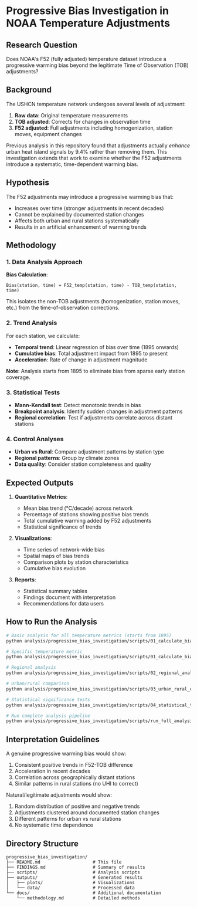 # Progressive Bias Investigation in NOAA Temperature Adjustments

## Research Question

Does NOAA's F52 (fully adjusted) temperature dataset introduce a progressive warming bias beyond the legitimate Time of Observation (TOB) adjustments?

## Background

The USHCN temperature network undergoes several levels of adjustment:
1. **Raw data**: Original temperature measurements
2. **TOB adjusted**: Corrects for changes in observation time
3. **F52 adjusted**: Full adjustments including homogenization, station moves, equipment changes

Previous analysis in this repository found that adjustments actually *enhance* urban heat island signals by 9.4% rather than removing them. This investigation extends that work to examine whether the F52 adjustments introduce a systematic, time-dependent warming bias.

## Hypothesis

The F52 adjustments may introduce a progressive warming bias that:
- Increases over time (stronger adjustments in recent decades)
- Cannot be explained by documented station changes
- Affects both urban and rural stations systematically
- Results in an artificial enhancement of warming trends

## Methodology

### 1. Data Analysis Approach

**Bias Calculation**:
```
Bias(station, time) = F52_temp(station, time) - TOB_temp(station, time)
```

This isolates the non-TOB adjustments (homogenization, station moves, etc.) from the time-of-observation corrections.

### 2. Trend Analysis

For each station, we calculate:
- **Temporal trend**: Linear regression of bias over time (1895 onwards)
- **Cumulative bias**: Total adjustment impact from 1895 to present
- **Acceleration**: Rate of change in adjustment magnitude

**Note**: Analysis starts from 1895 to eliminate bias from sparse early station coverage.

### 3. Statistical Tests

- **Mann-Kendall test**: Detect monotonic trends in bias
- **Breakpoint analysis**: Identify sudden changes in adjustment patterns
- **Regional correlation**: Test if adjustments correlate across distant stations

### 4. Control Analyses

- **Urban vs Rural**: Compare adjustment patterns by station type
- **Regional patterns**: Group by climate zones
- **Data quality**: Consider station completeness and quality

## Expected Outputs

1. **Quantitative Metrics**:
   - Mean bias trend (°C/decade) across network
   - Percentage of stations showing positive bias trends
   - Total cumulative warming added by F52 adjustments
   - Statistical significance of trends

2. **Visualizations**:
   - Time series of network-wide bias
   - Spatial maps of bias trends
   - Comparison plots by station characteristics
   - Cumulative bias evolution

3. **Reports**:
   - Statistical summary tables
   - Findings document with interpretation
   - Recommendations for data users

## How to Run the Analysis

```bash
# Basic analysis for all temperature metrics (starts from 1895)
python analysis/progressive_bias_investigation/scripts/01_calculate_bias_trends.py

# Specific temperature metric
python analysis/progressive_bias_investigation/scripts/01_calculate_bias_trends.py --temp-metric max

# Regional analysis
python analysis/progressive_bias_investigation/scripts/02_regional_analysis.py

# Urban/rural comparison
python analysis/progressive_bias_investigation/scripts/03_urban_rural_comparison.py

# Statistical significance tests
python analysis/progressive_bias_investigation/scripts/04_statistical_tests.py

# Run complete analysis pipeline
python analysis/progressive_bias_investigation/scripts/run_full_analysis.py
```

## Interpretation Guidelines

A genuine progressive warming bias would show:
1. Consistent positive trends in F52-TOB difference
2. Acceleration in recent decades
3. Correlation across geographically distant stations
4. Similar patterns in rural stations (no UHI to correct)

Natural/legitimate adjustments would show:
1. Random distribution of positive and negative trends
2. Adjustments clustered around documented station changes
3. Different patterns for urban vs rural stations
4. No systematic time dependence

## Directory Structure

```
progressive_bias_investigation/
├── README.md                    # This file
├── FINDINGS.md                  # Summary of results
├── scripts/                     # Analysis scripts
├── outputs/                     # Generated results
│   ├── plots/                   # Visualizations
│   └── data/                    # Processed data
└── docs/                        # Additional documentation
    └── methodology.md           # Detailed methods
```